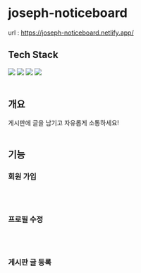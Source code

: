 # joseph-noticeboard

url : https://joseph-noticeboard.netlify.app/


## Tech Stack
<img src="https://img.shields.io/badge/React-61DAFB?style=flat-square&logo=React&logoColor=white"/></a>
<img src="https://img.shields.io/badge/TypeScript-3178C6?style=flat-square&logo=TypeScript&logoColor=white"/></a>
<img src="https://img.shields.io/badge/React Router-CA4245?style=flat-square&logo=React Router&logoColor=white"/></a>
<img src="https://img.shields.io/badge/styled-components-DB7093?style=flat-square&logo=styled-components&logoColor=white"/></a><br><br>

## 개요

게시판에 글을 남기고 자유롭게 소통하세요!
<br><br>

## 기능

### 회원 가입

<br><br>

### 프로필 수정

<br><br>

### 게시판 글 등록

<br><br>
